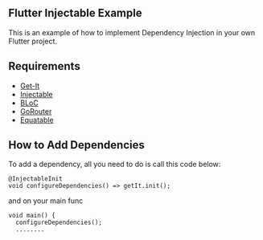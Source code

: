 ## Flutter Injectable Example ##

This is an example of how to implement Dependency Injection in your own Flutter project.

## Requirements ##
- [Get-It](https://pub.dev/packages/get_it)
- [Injectable](https://pub.dev/packages/injectable)
- [BLoC](https://pub.dev/packages/flutter_bloc)
- [GoRouter](https://pub.dev/packages/go_router)
- [Equatable](https://pub.dev/packages/equatable)

## How to Add Dependencies

To add a dependency, all you need to do is call this code below:

```
@InjectableInit
void configureDependencies() => getIt.init();  
```

and on your main func
```
void main() {
  configureDependencies(); 
  ........
```

